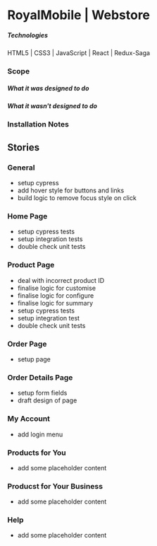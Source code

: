# RoyalMobile | Webstore

##### Technologies
HTML5 | CSS3 | JavaScript | React | Redux-Saga

### Scope
##### What it was designed to do
##### What it wasn't designed to do

### Installation Notes

## Stories
### General
* setup cypress
* add hover style for buttons and links
* build logic to remove focus style on click

### Home Page
* setup cypress tests
* setup integration tests
* double check unit tests

### Product Page
* deal with incorrect product ID
* finalise logic for customise
* finalise logic for configure
* finalise logic for summary
* setup cypress tests
* setup integration test
* double check unit tests

### Order Page
* setup page

### Order Details Page
* setup form fields
* draft design of page

### My Account
* add login menu

### Products for You
* add some placeholder content

### Producst for Your Business
* add some placeholder content

### Help
* add some placeholder content
